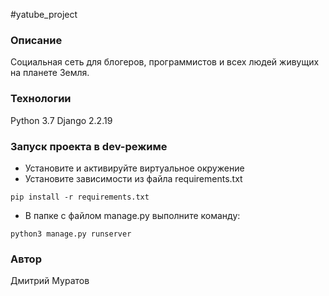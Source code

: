 #yatube_project
### Описание

Социальная сеть для блогеров, программистов и всех людей живущих на планете Земля.

### Технологии 

Python 3.7
Django 2.2.19

### Запуск проекта в dev-режиме
- Установите и активируйте виртуальное окружение
- Установите зависимости из файла requirements.txt
```
pip install -r requirements.txt
``` 
- В папке с файлом manage.py выполните команду:
```
python3 manage.py runserver
```
### Автор

Дмитрий Муратов